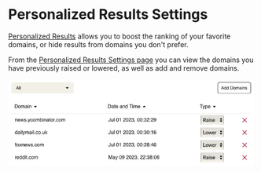 # Personalized Results Settings

[Personalized Results](../features/website-info-personalized-results.html#personalized-results) allows you to boost the ranking of your favorite domains, or hide results from domains you don't prefer.

From the [Personalized Results Settings page](https://kagi.com/settings?p=user_ranked) you can view the domains you have previously raised or lowered, as well as add and remove domains.

<img src="./media/personalized_results.png" width="500" alt="Personalized Results Settings"><br />
